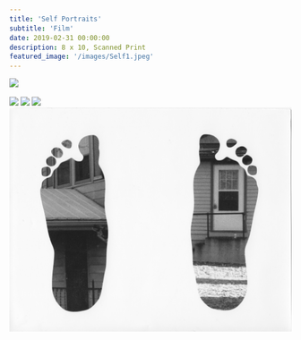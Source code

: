 ```yaml
---
title: 'Self Portraits'
subtitle: 'Film'
date: 2019-02-31 00:00:00
description: 8 x 10, Scanned Print 
featured_image: '/images/Self1.jpeg'
---
```

![](/images/Self1.jpg)




<div class="gallery" data-columns="3">
	<img src="/images/Self1jpeg">
	<img src="/images/Self2.jpeg">
	<img src="/images/Self3.jpeg">
	<img src="/images/Self4.jpeg">
	
</div>


